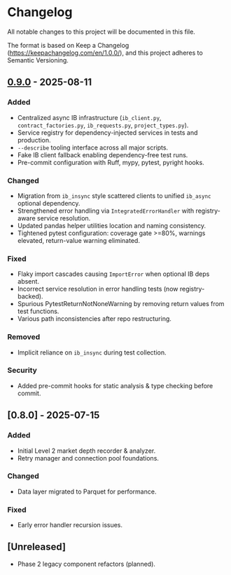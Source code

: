 # Changelog

All notable changes to this project will be documented in this file.

The format is based on Keep a Changelog (https://keepachangelog.com/en/1.0.0/),
and this project adheres to Semantic Versioning.

## [0.9.0] - 2025-08-11

### Added

- Centralized async IB infrastructure (`ib_client.py`, `contract_factories.py`, `ib_requests.py`, `project_types.py`).
- Service registry for dependency-injected services in tests and production.
- `--describe` tooling interface across all major scripts.
- Fake IB client fallback enabling dependency-free test runs.
- Pre-commit configuration with Ruff, mypy, pytest, pyright hooks.

### Changed

- Migration from `ib_insync` style scattered clients to unified `ib_async` optional dependency.
- Strengthened error handling via `IntegratedErrorHandler` with registry-aware service resolution.
- Updated pandas helper utilities location and naming consistency.
- Tightened pytest configuration: coverage gate >=80%, warnings elevated, return-value warning eliminated.

### Fixed

- Flaky import cascades causing `ImportError` when optional IB deps absent.
- Incorrect service resolution in error handling tests (now registry-backed).
- Spurious PytestReturnNotNoneWarning by removing return values from test functions.
- Various path inconsistencies after repo restructuring.

### Removed

- Implicit reliance on `ib_insync` during test collection.

### Security

- Added pre-commit hooks for static analysis & type checking before commit.

## [0.8.0] - 2025-07-15

### Added

- Initial Level 2 market depth recorder & analyzer.
- Retry manager and connection pool foundations.

### Changed

- Data layer migrated to Parquet for performance.

### Fixed

- Early error handler recursion issues.

## [Unreleased]

- Phase 2 legacy component refactors (planned).

[0.9.0]: https://github.com/yourusername/trading-project/releases/tag/v0.9.0
